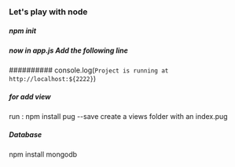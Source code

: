 ### Let's play with node

##### npm init

##### now in app.js Add the following line
########## console.log(`Project is running at http://localhost:${2222}`)

##### for add view 
run : npm install pug --save
create a views folder with an index.pug 


##### Database
npm install mongodb
